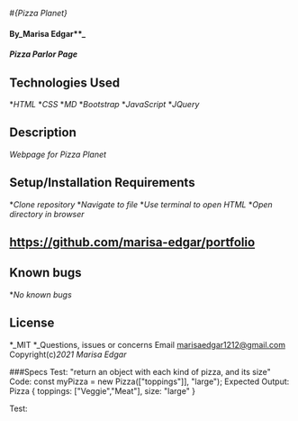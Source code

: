 #_{Pizza Planet}_
#### By_Marisa Edgar**_
#### _Pizza Parlor Page_
## Technologies Used
*_HTML_
*_CSS_
*_MD_
*_Bootstrap_
*_JavaScript_
*_JQuery_
## Description
_Webpage for Pizza Planet_
## Setup/Installation Requirements
*_Clone repository_
*_Navigate to file_
*_Use terminal to open HTML_
*_Open directory in browser_
## https://github.com/marisa-edgar/portfolio
## Known bugs
*_No known bugs_
## License
*_MIT
*_Questions, issues or concerns Email marisaedgar1212@gmail.com
Copyright(c)_2021_ _Marisa Edgar_

###Specs
Test: "return an object with each kind of pizza, and its size"
Code: const myPizza = new Pizza(["toppings"]], "large");
Expected Output: Pizza { toppings: ["Veggie","Meat"], size: "large" }

Test:
